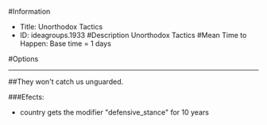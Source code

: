 #Information
 - Title: Unorthodox Tactics
 - ID: ideagroups.1933
#Description
Unorthodox Tactics
#Mean Time to Happen:
Base time = 1 days

#Options

___
##They won't catch us unguarded.

###Efects:<ul><li>country gets the modifier "defensive_stance" for 10 years</li></ul>
